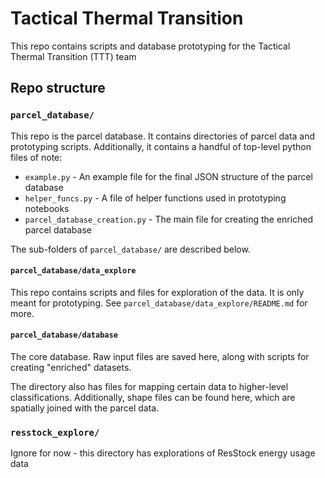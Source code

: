 # Tactical Thermal Transition
This repo contains scripts and database prototyping for the Tactical Thermal Transition (TTT) team

## Repo structure
### `parcel_database/`
This repo is the parcel database. It contains directories of parcel data and prototyping scripts. Additionally, it contains a handful of top-level python files of note:
* `example.py` - An example file for the final JSON structure of the parcel database
* `helper_funcs.py` - A file of helper functions used in prototyping notebooks
* `parcel_database_creation.py` - The main file for creating the enriched parcel database

The sub-folders of `parcel_database/` are described below.

#### `parcel_database/data_explore`
This repo contains scripts and files for exploration of the data. It is only meant for prototyping. See `parcel_database/data_explore/README.md` for more.

#### `parcel_database/database`
The core database. Raw input files are saved here, along with scripts for creating "enriched" datasets.

The directory also has files for mapping certain data to higher-level classifications. Additionally, shape files can be found here, which are spatially joined with the parcel data.

### `resstock_explore/`
Ignore for now - this directory has explorations of ResStock energy usage data
